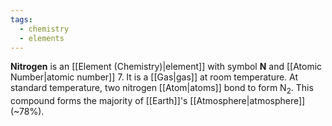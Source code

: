 ```yaml
---
tags:
  - chemistry
  - elements
---
```

**Nitrogen** is an [[Element (Chemistry)|element]] with symbol **N** and [[Atomic Number|atomic number]] 7. It is a [[Gas|gas]] at room temperature. At standard temperature, two nitrogen [[Atom|atoms]] bond to form $\text{N}_{2}$. This compound forms the majority of [[Earth]]'s [[Atmosphere|atmosphere]] (~$78\%$).